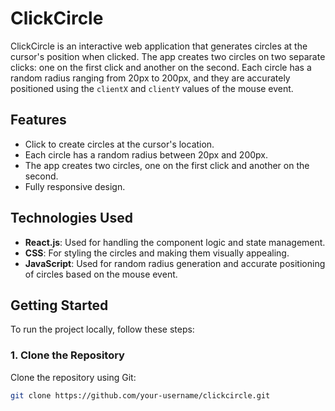 # ClickCircle

ClickCircle is an interactive web application that generates circles at the cursor's position when clicked. The app creates two circles on two separate clicks: one on the first click and another on the second. Each circle has a random radius ranging from 20px to 200px, and they are accurately positioned using the `clientX` and `clientY` values of the mouse event.

## Features
- Click to create circles at the cursor's location.
- Each circle has a random radius between 20px and 200px.
- The app creates two circles, one on the first click and another on the second.
- Fully responsive design.

## Technologies Used
- **React.js**: Used for handling the component logic and state management.
- **CSS**: For styling the circles and making them visually appealing.
- **JavaScript**: Used for random radius generation and accurate positioning of circles based on the mouse event.

## Getting Started

To run the project locally, follow these steps:

### 1. Clone the Repository
Clone the repository using Git:

```bash
git clone https://github.com/your-username/clickcircle.git
